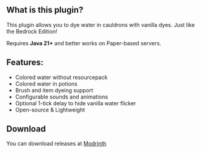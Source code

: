 ## What is this plugin?
This plugin allows you to dye water in cauldrons with vanilla dyes. Just like the Bedrock Edition!

Requires **Java 21+** and better works on Paper-based servers.

## Features:
- Colored water without resourcepack
- Colored water in potions
- Brush and item dyeing support
- Configurable sounds and animations
- Optional 1-tick delay to hide vanilla water flicker
- Open-source & Lightweight

## Download
You can download releases at [Modrinth](https://modrinth.com/plugin/coloredcauldron)

